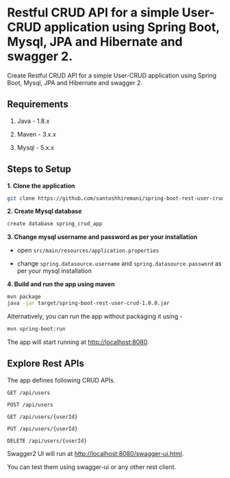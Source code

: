 # Restful CRUD API for a simple User-CRUD application using Spring Boot, Mysql, JPA and Hibernate and swagger 2.

Create Restful CRUD API for a simple User-CRUD application using Spring Boot, Mysql, JPA and Hibernate and swagger 2.

## Requirements

1. Java - 1.8.x

2. Maven - 3.x.x

3. Mysql - 5.x.x

## Steps to Setup

**1. Clone the application**

```bash
git clone https://github.com/santoshhiremani/spring-boot-rest-user-crud-tutorial-1.git
```

**2. Create Mysql database**
```bash
create database spring_crud_app
```

**3. Change mysql username and password as per your installation**

+ open `src/main/resources/application.properties`

+ change `spring.datasource.username` and `spring.datasource.password` as per your mysql installation

**4. Build and run the app using maven**

```bash
mvn package
java -jar target/spring-boot-rest-user-crud-1.0.0.jar
```

Alternatively, you can run the app without packaging it using -

```bash
mvn spring-boot:run
```

The app will start running at <http://localhost:8080>.

## Explore Rest APIs

The app defines following CRUD APIs.

    GET /api/users
    
    POST /api/users
    
    GET /api/users/{userId}
    
    PUT /api/users/{userId}
    
    DELETE /api/users/{userId}
    
Swagger2 UI will run at <http://localhost:8080/swagger-ui.html>.

You can test them using swagger-ui or any other rest client.

